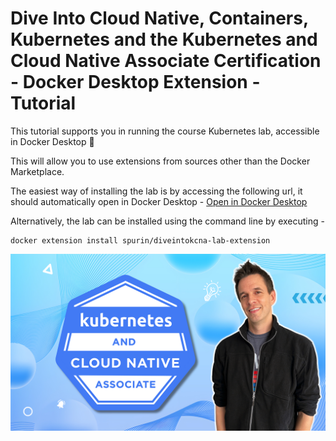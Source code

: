 # Dive Into Cloud Native, Containers, Kubernetes and the Kubernetes and Cloud Native Associate Certification - Docker Desktop Extension - Tutorial

This tutorial supports you in running the course Kubernetes lab, accessible in Docker Desktop 🚀

This will allow you to use extensions from sources other than the Docker Marketplace.

The easiest way of installing the lab is by accessing the following url, it should automatically open in Docker Desktop - [Open in Docker Desktop](https://open.docker.com/extensions/marketplace?extensionId=spurin/diveintokcna-lab-extension)

Alternatively, the lab can be installed using the command line by executing -

```
docker extension install spurin/diveintokcna-lab-extension
```

![DiveInto](https://raw.githubusercontent.com/spurin/diveintokcna/main/DiveIntoKCNA_Cover.png)
